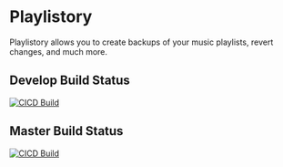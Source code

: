 # Playlistory

Playlistory allows you to create backups of your music playlists, revert changes, and much more.

## Develop Build Status

[![CICD Build](https://github.com/ryanpag3/playlistory/actions/workflows/workflow.yml/badge.svg?branch=develop)](https://github.com/ryanpag3/playlistory/actions/workflows/workflow.yml)

##   Master Build Status

[![CICD Build](https://github.com/ryanpag3/playlistory/actions/workflows/workflow.yml/badge.svg?branch=master)](https://github.com/ryanpag3/playlistory/actions/workflows/workflow.yml)
